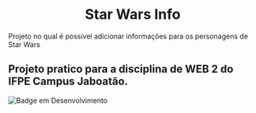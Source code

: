 <h1 align="center">Star Wars Info</h1>
<p>Projeto no qual é possivel adicionar informações para os personagens de Star Wars</p>
<h2> Projeto pratico para a disciplina de WEB 2 do IFPE Campus Jaboatão. </h2>






![Badge em Desenvolvimento](http://img.shields.io/static/v1?label=STATUS&message=EM%20DESENVOLVIMENTO&color=GREEN&style=for-the-badge)
